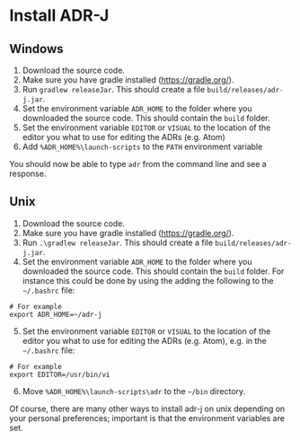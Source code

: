 # Install ADR-J

## Windows

1. Download the source code.
2. Make sure you have gradle installed (https://gradle.org/).
3. Run `gradlew releaseJar`. This should create a file `build/releases/adr-j.jar`.
4. Set the environment variable `ADR_HOME` to the folder where you downloaded the source code. This should contain the `build` folder.
5. Set the environment variable `EDITOR` or `VISUAL` to the location of the editor you what to use for editing the ADRs (e.g. Atom)
6. Add `%ADR_HOME%\launch-scripts` to the `PATH` environment variable

You should now be able to type `adr` from the command line and see a response.

## Unix

1. Download the source code.
2. Make sure you have gradle installed (https://gradle.org/).
3. Run `.\gradlew releaseJar`. This should create a file `build/releases/adr-j.jar`.
4. Set the environment variable `ADR_HOME` to the folder where you downloaded the source code. This should contain the `build` folder. For instance this could be done by using the adding the following to the `~/.bashrc` file:
```
# For example
export ADR_HOME=~/adr-j
```

5. Set the environment variable `EDITOR` or `VISUAL` to the location of the editor you what to use for editing the ADRs (e.g. Atom), e.g. in the `~/.bashrc` file:
```
# For example
export EDITOR=/usr/bin/vi
```

6. Move `%ADR_HOME%\launch-scripts\adr` to the `~/bin` directory.

Of course, there are many other ways to install adr-j on unix depending on your personal preferences; important is that the environment variables are set.
